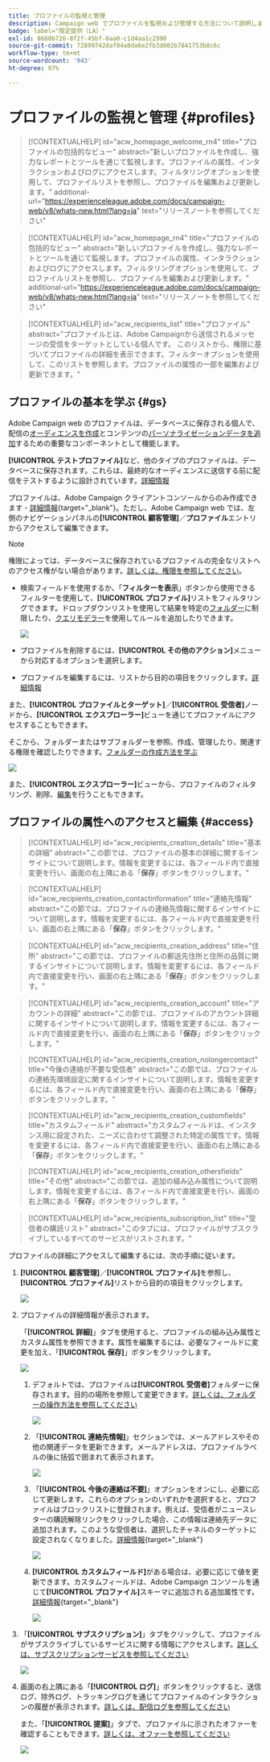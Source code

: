 ```yaml
---
title: プロファイルの監視と管理
description: Campaign web でプロファイルを監視および管理する方法について説明します。
badge: label="限定提供（LA）"
exl-id: 0680b726-8f2f-45bf-8aa0-c1d4aa1c2990
source-git-commit: 72899742daf04a0da6e2fb3d802b7841753b8c6c
workflow-type: tm+mt
source-wordcount: '943'
ht-degree: 97%

---
```


# プロファイルの監視と管理 {#profiles}

>[!CONTEXTUALHELP]
>id="acw_homepage_welcome_rn4"
>title="プロファイルの包括的なビュー"
>abstract="新しいプロファイルを作成し、強力なレポートとツールを通じて監視します。プロファイルの属性、インタラクションおよびログにアクセスします。フィルタリングオプションを使用して、プロファイルリストを参照し、プロファイルを編集および更新します。"
>additional-url="https://experienceleague.adobe.com/docs/campaign-web/v8/whats-new.html?lang=ja" text="リリースノートを参照してください"

<!--TO REMOVE BELOW-->
>[!CONTEXTUALHELP]
>id="acw_homepage_rn4"
>title="プロファイルの包括的なビュー"
>abstract="新しいプロファイルを作成し、強力なレポートとツールを通じて監視します。プロファイルの属性、インタラクションおよびログにアクセスします。フィルタリングオプションを使用して、プロファイルリストを参照し、プロファイルを編集および更新します。"
>additional-url="https://experienceleague.adobe.com/docs/campaign-web/v8/whats-new.html?lang=ja" text="リリースノートを参照してください"

<!--TO REMOVE ABOVE-->


>[!CONTEXTUALHELP]
>id="acw_recipients_list"
>title="プロファイル"
>abstract="プロファイルとは、Adobe Campaignから送信されるメッセージの受信をターゲットとしている個人です。 このリストから、権限に基づいてプロファイルの詳細を表示できます。フィルターオプションを使用して、このリストを参照します。プロファイルの属性の一部を編集および更新できます。"

## プロファイルの基本を学ぶ {#gs}

Adobe Campaign web のプロファイルは、データベースに保存される個人で、配信の[オーディエンスを作成](create-audience.md)とコンテンツの[パーソナライゼーションデータを追加](../personalization/personalize.md)するための重要なコンポーネントとして機能します。

**[!UICONTROL テストプロファイル]**&#x200B;など、他のタイプのプロファイルは、データベースに保存されます。これらは、最終的なオーディエンスに送信する前に配信をテストするように設計されています。[詳細情報](test-profiles.md)

プロファイルは、Adobe Campaign クライアントコンソールからのみ作成できます - [詳細情報](https://experienceleague.adobe.com/docs/campaign/campaign-v8/audience/add-profiles/create-profiles.html?lang=ja){target="_blank"}。ただし、Adobe Campaign web では、左側のナビゲーションパネルの&#x200B;**[!UICONTROL 顧客管理]**／**プロファイル**&#x200B;エントリからアクセスして編集できます。

>[!NOTE]
>
>権限によっては、データベースに保存されているプロファイルの完全なリストへのアクセス権がない場合があります。[詳しくは、権限を参照してください](../get-started/permissions.md)。

* 検索フィールドを使用するか、「**フィルターを表示**」ボタンから使用できるフィルターを使用して、**[!UICONTROL プロファイル]**&#x200B;リストをフィルタリングできます。ドロップダウンリストを使用して結果を特定の[フォルダー](../get-started/permissions.md#folders)に制限したり、[クエリモデラー](../query/query-modeler-overview.md)を使用してルールを追加したりできます。

  ![](assets/profiles-list-filters.png)

* プロファイルを削除するには、**[!UICONTROL その他のアクション]**&#x200B;メニューから対応するオプションを選択します。

* プロファイルを編集するには、リストから目的の項目をクリックします。[詳細情報](#access)

また、**[!UICONTROL プロファイルとターゲット]**／**[!UICONTROL 受信者]**&#x200B;ノードから、**[!UICONTROL エクスプローラー]**&#x200B;ビューを通じてプロファイルにアクセスすることもできます。

そこから、フォルダーまたはサブフォルダーを参照、作成、管理したり、関連する権限を確認したりできます。[フォルダーの作成方法を学ぶ](../get-started/permissions.md#folders)

![](assets/profiles-explorer-folder.png)

また、**[!UICONTROL エクスプローラー]**&#x200B;ビューから、プロファイルのフィルタリング、削除、[編集](#access)を行うこともできます。

## プロファイルの属性へのアクセスと編集 {#access}

>[!CONTEXTUALHELP]
>id="acw_recipients_creation_details"
>title="基本の詳細"
>abstract="この節では、プロファイルの基本の詳細に関するインサイトについて説明します。情報を変更するには、各フィールド内で直接変更を行い、画面の右上隅にある「**保存**」ボタンをクリックします。"

>[!CONTEXTUALHELP]
>id="acw_recipients_creation_contactinformation"
>title="連絡先情報"
>abstract="この節では、プロファイルの連絡先情報に関するインサイトについて説明します。情報を変更するには、各フィールド内で直接変更を行い、画面の右上隅にある「**保存**」ボタンをクリックします。"

>[!CONTEXTUALHELP]
>id="acw_recipients_creation_address"
>title="住所"
>abstract="この節では、プロファイルの郵送先住所と住所の品質に関するインサイトについて説明します。情報を変更するには、各フィールド内で直接変更を行い、画面の右上隅にある「**保存**」ボタンをクリックします。"

>[!CONTEXTUALHELP]
>id="acw_recipients_creation_account"
>title="アカウントの詳細"
>abstract="この節では、プロファイルのアカウント詳細に関するインサイトについて説明します。情報を変更するには、各フィールド内で直接変更を行い、画面の右上隅にある「**保存**」ボタンをクリックします。"

>[!CONTEXTUALHELP]
>id="acw_recipients_creation_nolongercontact"
>title="今後の連絡が不要な受信者"
>abstract="この節では、プロファイルの連絡先環境設定に関するインサイトについて説明します。情報を変更するには、各フィールド内で直接変更を行い、画面の右上隅にある「**保存**」ボタンをクリックします。"

>[!CONTEXTUALHELP]
>id="acw_recipients_creation_customfields"
>title="カスタムフィールド"
>abstract="カスタムフィールドは、インスタンス用に設定された、ニーズに合わせて調整された特定の属性です。情報を変更するには、各フィールド内で直接変更を行い、画面の右上隅にある「**保存**」ボタンをクリックします。"

>[!CONTEXTUALHELP]
>id="acw_recipients_creation_othersfields"
>title="その他"
>abstract="この節では、追加の組み込み属性について説明します。情報を変更するには、各フィールド内で直接変更を行い、画面の右上隅にある「**保存**」ボタンをクリックします。"

>[!CONTEXTUALHELP]
>id="acw_recipients_subscription_list"
>title="受信者の購読リスト"
>abstract="このタブには、プロファイルがサブスクライブしているすべてのサービスがリストされます。"

プロファイルの詳細にアクセスして編集するには、次の手順に従います。

1. **[!UICONTROL 顧客管理]**／**[!UICONTROL プロファイル]**&#x200B;を参照し、**[!UICONTROL プロファイル]**&#x200B;リストから目的の項目をクリックします。

   ![](assets/profiles-list-select.png)

1. プロファイルの詳細情報が表示されます。

   「**[!UICONTROL 詳細]**」タブを使用すると、プロファイルの組み込み属性とカスタム属性を参照できます。属性を編集するには、必要なフィールドに変更を加え、「**[!UICONTROL 保存]**」ボタンをクリックします。

   ![](assets/profile-details.png)

   1. デフォルトでは、プロファイルは&#x200B;**[!UICONTROL 受信者]**&#x200B;フォルダーに保存されます。目的の場所を参照して変更できます。[詳しくは、フォルダーの操作方法を参照してください](../get-started/permissions.md#folders)

      ![](assets/profile-folder.png)

   1. 「**[!UICONTROL 連絡先情報]**」セクションでは、メールアドレスやその他の関連データを更新できます。メールアドレスは、プロファイルラベルの後に括弧で囲まれて表示されます。

      ![](assets/profile-address.png)

   1. 「**[!UICONTROL 今後の連絡は不要]**」オプションをオンにし、必要に応じて更新します。これらのオプションのいずれかを選択すると、プロファイルはブロックリストに登録されます。例えば、受信者がニュースレターの購読解除リンクをクリックした場合、この情報は連絡先データに追加されます。このような受信者は、選択したチャネルのターゲットに設定されなくなりました。[詳細情報](https://experienceleague.adobe.com/docs/campaign/campaign-v8/send/failures/quarantines.html?lang=ja){target="_blank"}

      ![](assets/profile-no-longer-contact.png)

   1. **[!UICONTROL カスタムフィールド]**&#x200B;がある場合は、必要に応じて値を更新できます。カスタムフィールドは、Adobe Campaign コンソールを通じて&#x200B;**[!UICONTROL プロファイル]**&#x200B;スキーマに追加される追加属性です。[詳細情報](https://experienceleague.adobe.com/docs/campaign/campaign-v8/developer/shemas-forms/extend-schema.html?lang=ja){target="_blank"}

      ![](assets/profile-custom-fields.png)

1. 「**[!UICONTROL サブスクリプション]**」タブをクリックして、プロファイルがサブスクライブしているサービスに関する情報にアクセスします。[詳しくは、サブスクリプションサービスを参照してください](manage-services.md)

   ![](assets/profile-subscriptions.png)

1. 画面の右上隅にある「**[!UICONTROL ログ]**」ボタンをクリックすると、送信ログ、除外ログ、トラッキングログを通じてプロファイルのインタラクションの履歴が表示されます。[詳しくは、配信ログを参照してください](../monitor/delivery-logs.md)

   また、「**[!UICONTROL 提案]**」タブで、プロファイルに示されたオファーを確認することもできます。[詳しくは、オファーを参照してください](../msg/offers.md)

   ![](assets/profile-logs.png)
